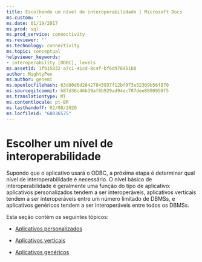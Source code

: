 ```yaml
---
title: Escolhendo um nível de interoperabilidade | Microsoft Docs
ms.custom: ''
ms.date: 01/19/2017
ms.prod: sql
ms.prod_service: connectivity
ms.reviewer: ''
ms.technology: connectivity
ms.topic: conceptual
helpviewer_keywords:
- interoperability [ODBC], levels
ms.assetid: 1f915832-a7c1-41cd-8c4f-bf6d976951b0
author: MightyPen
ms.author: genemi
ms.openlocfilehash: 63d80d6d28427843937f12bf973e52309b56f870
ms.sourcegitcommit: b87d36c46b39af8b929ad94ec707dee8800950f5
ms.translationtype: MT
ms.contentlocale: pt-BR
ms.lasthandoff: 02/08/2020
ms.locfileid: "68036575"
---
```

# <a name="choosing-a-level-of-interoperability"></a>Escolher um nível de interoperabilidade
Supondo que o aplicativo usará o ODBC, a próxima etapa é determinar qual nível de interoperabilidade é necessário. O nível básico de interoperabilidade é geralmente uma função do tipo de aplicativo: aplicativos personalizados tendem a ser interoperáveis, aplicativos verticais tendem a ser interoperáveis entre um número limitado de DBMSs, e aplicativos genéricos tendem a ser interoperáveis entre todos os DBMSs.  
  
 Esta seção contém os seguintes tópicos:  
  
-   [Aplicativos personalizados](../../../odbc/reference/develop-app/custom-applications.md)  
  
-   [Aplicativos verticais](../../../odbc/reference/develop-app/vertical-applications.md)  
  
-   [Aplicativos genéricos](../../../odbc/reference/develop-app/generic-applications.md)
